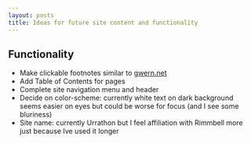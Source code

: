 ```yaml
---
layout: posts
title: Ideas for future site content and functionality
---
```


## Functionality
* Make clickable footnotes similar to [gwern.net](http://www.gwern.net/)
* Add Table of Contents for pages
* Complete site navigation menu and header
* Decide on color-scheme: currently white text on dark background seems easier on eyes
but could be worse for focus (and I see some bluriness)
* Site name: currently Urrathon but I feel affiliation with Rimmbell more just because Ive used it longer
